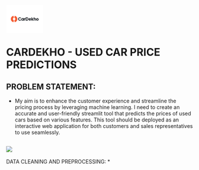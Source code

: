 # <p align="left"><img src="https://github.com/Harisaravanan123/CarDekho/blob/db344bb0c505f8606b94699857e901f49dc204b5/cardekho%20image.webp" width="100" alt="Data Preprocessing Logo"></p> CARDEKHO - USED CAR PRICE PREDICTIONS


## PROBLEM STATEMENT:
*  My aim is to enhance the customer experience and streamline the pricing process by leveraging machine learning. I need to create an accurate and user-friendly streamlit tool 
   that predicts the prices of used cars based on various features. This tool should be deployed as an interactive web application for both customers and sales representatives 
   to use seamlessly.

## <p align="left">
  <img src="https://github.com/user-attachments/assets/9aec1250-95e8-45c3-963a-ae5be2ff1f31" width ='100'></p>DATA CLEANING AND PREPROCESSING:
* 

